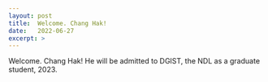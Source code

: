 ```yaml
---
layout: post
title:  Welcome. Chang Hak!
date:   2022-06-27
excerpt: >
---
```

Welcome. Chang Hak! He will be admitted to DGIST, the NDL as a graduate student, 2023.
